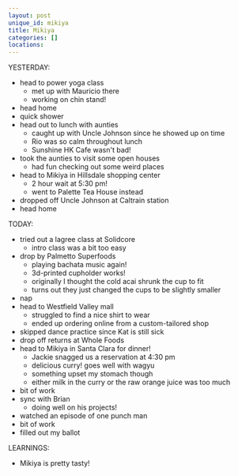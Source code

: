 ```yaml
---
layout: post
unique_id: mikiya
title: Mikiya
categories: []
locations: 
---
```


YESTERDAY:
* head to power yoga class
  * met up with Mauricio there
  * working on chin stand!
* head home
* quick shower
* head out to lunch with aunties
  * caught up with Uncle Johnson since he showed up on time
  * Rio was so calm throughout lunch
  * Sunshine HK Cafe wasn't bad!
* took the aunties to visit some open houses
  * had fun checking out some weird places
* head to Mikiya in Hillsdale shopping center
  * 2 hour wait at 5:30 pm!
  * went to Palette Tea House instead
* dropped off Uncle Johnson at Caltrain station
* head home

TODAY:
* tried out a lagree class at Solidcore
  * intro class was a bit too easy
* drop by Palmetto Superfoods
  * playing bachata music again!
  * 3d-printed cupholder works!
  * originally I thought the cold acai shrunk the cup to fit
  * turns out they just changed the cups to be slightly smaller
* nap
* head to Westfield Valley mall
  * struggled to find a nice shirt to wear
  * ended up ordering online from a custom-tailored shop
* skipped dance practice since Kat is still sick
* drop off returns at Whole Foods
* head to Mikiya in Santa Clara for dinner!
  * Jackie snagged us a reservation at 4:30 pm
  * delicious curry! goes well with wagyu
  * something upset my stomach though
  * either milk in the curry or the raw orange juice was too much
* bit of work
* sync with Brian
  * doing well on his projects!
* watched an episode of one punch man
* bit of work
* filled out my ballot

LEARNINGS:
* Mikiya is pretty tasty!
